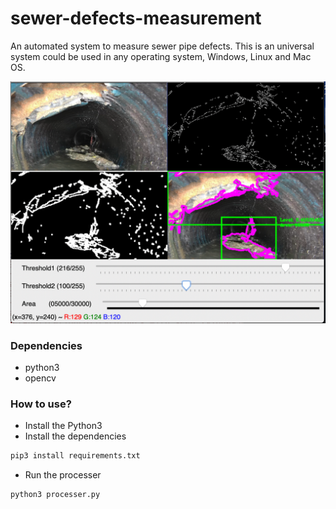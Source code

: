 # sewer-defects-measurement

An automated system to measure sewer pipe defects. This is an universal system could be used in any operating system, Windows, Linux and Mac OS.

![screenshots](./screenshots/interface.png)

### Dependencies

- python3
- opencv


### How to use?

- Install the Python3
- Install the dependencies

```bash
pip3 install requirements.txt

```

- Run the processer

```bash
python3 processer.py
```

